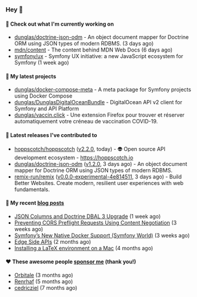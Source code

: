 ### Hey 👋

#### 👷 Check out what I'm currently working on

- [dunglas/doctrine-json-odm](https://github.com/dunglas/doctrine-json-odm) - An object document mapper for Doctrine ORM using JSON types of modern RDBMS. (3 days ago)
- [mdn/content](https://github.com/mdn/content) - The content behind MDN Web Docs (6 days ago)
- [symfony/ux](https://github.com/symfony/ux) - Symfony UX initiative: a new JavaScript ecosystem for Symfony (1 week ago)

#### 🌱 My latest projects

- [dunglas/docker-compose-meta](https://github.com/dunglas/docker-compose-meta) - A meta package for Symfony projects using Docker Compose
- [dunglas/DunglasDigitalOceanBundle](https://github.com/dunglas/DunglasDigitalOceanBundle) - DigitalOcean API v2 client for Symfony and API Platform
- [dunglas/vaccin.click](https://github.com/dunglas/vaccin.click) - Une extension Firefox pour trouver et réserver automatiquement votre créneau de vaccination COVID-19.

#### 🔭 Latest releases I've contributed to

- [hoppscotch/hoppscotch](https://github.com/hoppscotch/hoppscotch) ([v2.2.0](https://github.com/hoppscotch/hoppscotch/releases/tag/v2.2.0), today) - 👽 Open source API development ecosystem - https://hoppscotch.io
- [dunglas/doctrine-json-odm](https://github.com/dunglas/doctrine-json-odm) ([v1.2.0](https://github.com/dunglas/doctrine-json-odm/releases/tag/v1.2.0), 3 days ago) - An object document mapper for Doctrine ORM using JSON types of modern RDBMS.
- [remix-run/remix](https://github.com/remix-run/remix) ([v0.0.0-experimental-4e814511](https://github.com/remix-run/remix/releases/tag/v0.0.0-experimental-4e814511), 3 days ago) - Build Better Websites. Create modern, resilient user experiences with web fundamentals.

#### 📜 My recent [blog posts](https://dunglas.fr)

- [JSON Columns and Doctrine DBAL 3 Upgrade](https://dunglas.fr/2022/01/json-columns-and-doctrine-dbal-3-upgrade/) (1 week ago)
- [Preventing CORS Preflight Requests Using Content Negotiation](https://dunglas.fr/2022/01/preventing-cors-preflight-requests-using-content-negotiation/) (3 weeks ago)
- [Symfony’s New Native Docker Support (Symfony World)](https://dunglas.fr/2021/12/symfonys-new-native-docker-support-symfony-world/) (3 weeks ago)
- [Edge Side APIs](https://dunglas.fr/2021/10/edge-side-apis/) (2 months ago)
- [Installing a LaTeX environment on a Mac](https://dunglas.fr/2021/09/installing-a-latex-environment-on-a-mac/) (4 months ago)

#### ❤️ These awesome people [sponsor me](https://github.com/sponsors/dunglas) (thank you!)

- [Orbitale](https://github.com/Orbitale) (3 months ago)
- [Renrhaf](https://github.com/Renrhaf) (5 months ago)
- [cedricziel](https://github.com/cedricziel) (7 months ago)
